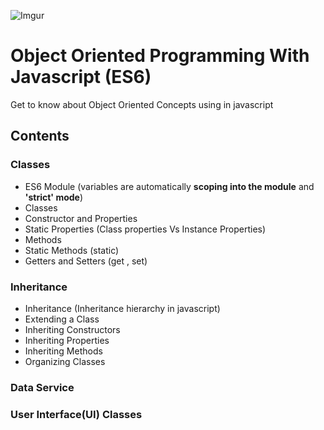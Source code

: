 ![Imgur](http://i.imgur.com/GnBGjvp.jpg)
# Object Oriented Programming With Javascript (ES6)
Get to know about Object Oriented Concepts using in javascript

## Contents

### Classes
- ES6 Module (variables are automatically **scoping into the module** and **'strict' mode**)
- Classes
- Constructor and Properties
- Static Properties (Class properties Vs Instance Properties)
- Methods
- Static Methods (static)
- Getters and Setters (get , set)

### Inheritance
- Inheritance (Inheritance hierarchy in javascript)
- Extending a Class
- Inheriting Constructors
- Inheriting Properties
- Inheriting Methods
- Organizing Classes

### Data Service
### User Interface(UI) Classes



